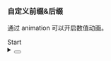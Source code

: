 ### 自定义前缀&后缀

通过 <yc-tag>animation</yc-tag> 可以开启数值动画。

<div class="cell-demo vp-raw">
  <yc-statistic
    title="User Growth Rate"
    :value="50.52"
    :precision="2"
    :value-from="0"
    :start="start"
    animation>
    <template #prefix>
      <icon-arrow-rise />
    </template>
    <template #suffix>%</template>
  </yc-statistic>
  <yc-button @click="start = true">Start</yc-button>
</div>

<script setup>
import { ref } from 'vue';
const start = ref(false);
</script>

<details>
<summary>
 <button class="code-btn"  >
    <icon-code />
 </button>
</summary>

```vue
<template>
  <yc-statistic
    title="User Growth Rate"
    :value="50.52"
    :precision="2"
    :value-from="0"
    :start="start"
    animation>
    <template #prefix>
      <icon-arrow-rise />
    </template>
    <template #suffix>%</template>
  </yc-statistic>
  <yc-button @click="start = true">Start</yc-button>
</template>

<script setup>
import { ref } from 'vue';
const start = ref(false);
</script>
```

</details>
